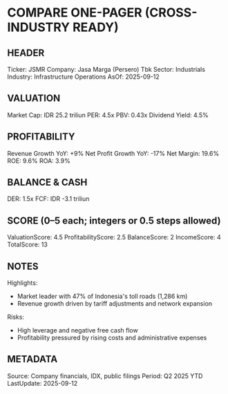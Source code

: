 # COMPARE ONE-PAGER (CROSS-INDUSTRY READY)

## HEADER
Ticker: JSMR
Company: Jasa Marga (Persero) Tbk
Sector: Industrials
Industry: Infrastructure Operations
AsOf: 2025-09-12

## VALUATION
Market Cap: IDR 25.2 triliun
PER: 4.5x
PBV: 0.43x
Dividend Yield: 4.5%

## PROFITABILITY
Revenue Growth YoY: +9%
Net Profit Growth YoY: -17%
Net Margin: 19.6%
ROE: 9.6%
ROA: 3.9%

## BALANCE & CASH
DER: 1.5x
FCF: IDR -3.1 triliun

## SCORE (0–5 each; integers or 0.5 steps allowed)
ValuationScore: 4.5
ProfitabilityScore: 2.5
BalanceScore: 2
IncomeScore: 4
TotalScore: 13

## NOTES
Highlights:
- Market leader with 47% of Indonesia's toll roads (1,286 km)
- Revenue growth driven by tariff adjustments and network expansion

Risks:
- High leverage and negative free cash flow
- Profitability pressured by rising costs and administrative expenses

## METADATA
Source: Company financials, IDX, public filings
Period: Q2 2025 YTD
LastUpdate: 2025-09-12